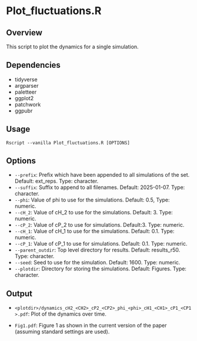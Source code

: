 
# Plot_fluctuations.R

## Overview

This script to plot the dynamics for a single simulation.

## Dependencies

- tidyverse
- argparser
- paletteer
- ggplot2
- patchwork
- ggpubr

## Usage

```{bash}
Rscript --vanilla Plot_fluctuations.R [OPTIONS]
```

## Options

- `--prefix`: Prefix which have been appended to all simulations of the set. Default: ext_reps. Type: character.
-  `--suffix`: Suffix to append to all filenames. Default: 2025-01-07. Type: character.
- `--phi`: Value of phi to use for the simulations. Default: 0.5, Type: numeric.
- `--cH_2`: Value of cH_2 to use for the simulations. Default: 3. Type: numeric.
- `--cP_2`: Value of cP_2 to use for simulations. Default:3. Type: numeric.
- `--cH_1`: Value of cH_1 to use for the simulations. Default: 0.1. Type: numeric.
- `--cP_1`: Value of cP_1 to use for simulations. Default: 0.1. Type: numeric.
- `--parent_outdir`: Top level directory for results. Default: results_r50. Type: character.
- `--seed`: Seed to use for the simulation. Default: 1600. Type: numeric.
- `--plotdir`: Directory for storing the simulations. Default: Figures. Type: character.


## Output

- `<plotdir>/dynamics_cH2_<CH2>_cP2_<CP2>_phi_<phi>_cH1_<CH1>_cP1_<CP1>.pdf`: Plot of the dynamics over time.

- `Fig1.pdf`: Figure 1 as shown in the current version of the paper (assuming standard settings are used).
